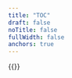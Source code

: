 ```yaml
---
title: "TOC"
draft: false
noTitle: false
fullWidth: false
anchors: true
---
```


{{<cta for="funnel">}}

<div id="table-of-contents"></div>